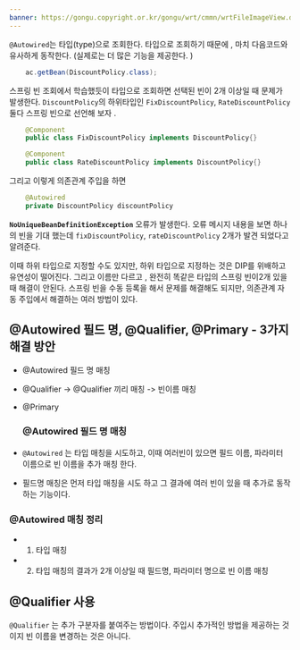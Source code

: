 ```yaml
---
banner: https://gongu.copyright.or.kr/gongu/wrt/cmmn/wrtFileImageView.do?wrtSn=11288959&filePath=L2Rpc2sxL25ld2RhdGEvMjAxNS8wMi9DTFM2OS9OVVJJXzAwMV8wNDQ1X251cmltZWRpYV8yMDE1MTIwMw==&thumbAt=Y&thumbSe=b_tbumb&wrtTy=10006
---
```

`@Autowired`는 타입(type)으로 조회한다. 
타입으로 조회하기 때문에 , 마치 다음코드와 유사하게 동작한다. (실제로는 더 많은 기능을 제공한다. )
```java
	ac.getBean(DiscountPolicy.class);
```

스프링 빈 조회에서 학습했듯이 타입으로 조회하면 선택된 빈이 2개 이상일 때 문제가 발생한다.
`DiscountPolicy`의 하위타입인 `FixDiscountPolicy`, `RateDiscountPolicy` 둘다 스프링 빈으로 선언해 보자 . 

```java
	@Component
	public class FixDiscountPolicy implements DiscountPolicy{}
```

```java
	@Component
	public class RateDiscountPolicy implements DiscountPolicy{}
```

그리고 이렇게 의존관계 주입을 하면 
```java 
	@Autowired
	private DiscountPolicy discountPolicy
```


**`NoUniqueBeanDefinitionException`** 오류가 발생한다.
오류 메시지 내용을 보면 하나의 빈을 기대 했는데 `fixDiscountPolicy`, `rateDiscountPolicy`   2개가 발견 되었다고 알려준다. 


이때 하위 타입으로 지정할 수도 있지만, 하위 타입으로 지정하는 것은 DIP를 위배하고 유연성이 떨어진다. 그리고 이름만 다르고 , 완전히 똑같은 타입의 스프링 빈이2개 있을때 해결이 안된다. 
스프링 빈을 수동 등록을 해서 문제를 해결해도 되지만, 의존관계 자동 주입에서 해결하는 여러 방법이 있다. 


## @Autowired 필드 명, @Qualifier, @Primary  - 3가지 해결 방안 

- @Autowired 필드 명 매칭 
- @Qualifier -> @Qualifier 끼리 매칭 -> 빈이름 매칭 
- @Primary 
  
  ### @Autowired 필드 명 매칭 
- `@Autowired` 는 타입 매칭을 시도하고, 이때 여러빈이 있으면 필드 이름, 파라미터 이름으로 빈 이름을 추가 매칭 한다. 
- 필드명 매칭은 먼저 타입 매칭을 시도 하고 그 결과에 여러 빈이 있을 때 추가로 동작하는 기능이다. 

### @Autowired 매칭 정리 
- 1. 타입 매칭 
- 2. 타입 매칭의 결과가 2개 이상일 때 필드명, 파라미터 명으로 빈 이름 매칭


## @Qualifier 사용 
`@Qualifier` 는 추가 구분자를 붙여주는 방법이다. 주입시 추가적인 방법을 제공하는 것이지 빈 이름을 변경하는 것은 아니다. 







